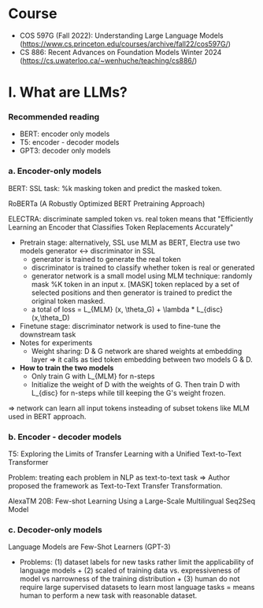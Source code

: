 # Course

- COS 597G (Fall 2022): Understanding Large Language Models (https://www.cs.princeton.edu/courses/archive/fall22/cos597G/)
- CS 886: Recent Advances on Foundation Models Winter 2024 (https://cs.uwaterloo.ca/~wenhuche/teaching/cs886/)


# I. What are LLMs?

### Recommended reading

- BERT: encoder only models
- T5: encoder - decoder models
- GPT3: decoder only models

### a. Encoder-only models

BERT: SSL task: %k masking token and predict the masked token.

RoBERTa (A Robustly Optimized BERT Pretraining Approach)

ELECTRA: discriminate sampled token vs. real token means that "Efficiently Learning an Encoder that Classifies Token Replacements Accurately"

- Pretrain stage: alternatively, SSL use MLM as BERT, Electra use two models generator <-> discriminator in SSL
  - generator is trained to generate the real token
  - discriminator is trained to classify whether token is real or generated
  - generator network is a small model using MLM technique: randomly mask %K token in an input x. [MASK] token replaced by a set of selected positions and then generator is trained to predict the original token masked.
  - a total of loss = L_{MLM} (x, \theta_G) +   \lambda * L_{disc} (x,\theta_D)
- Finetune stage: discriminator network is used to fine-tune the downstream task
- Notes for experiments
  - Weight sharing: D & G network are shared weights at embedding layer => it calls as tied token embedding between two models G & D.
- **How to train the two models**
  - Only train G with L_{MLM} for n-steps
  - Initialize the weight of D with the weights of G. Then train D with L_{disc} for n-steps while till keeping the G's weight frozen.

=> network can learn all input tokens insteading of subset tokens like MLM used in BERT approach.

### b. Encoder - decoder models

T5: Exploring the Limits of Transfer Learning with a Unified Text-to-Text Transformer

Problem: treating each problem in NLP as text-to-text task => Author proposed the framework as Text-to-Text Transfer Transformation.

AlexaTM 20B: Few-shot Learning Using a Large-Scale Multilingual Seq2Seq Model

### c. Decoder-only models

Language Models are Few-Shot Learners (GPT-3)
- Problems: (1) dataset labels for new tasks rather limit the applicability of language models + (2) scaled of training data vs. expressiveness of model vs narrowness of the training distribution + (3) human do not require large supervised datasets to learn most language tasks = means human to perform a new task with reasonable dataset.